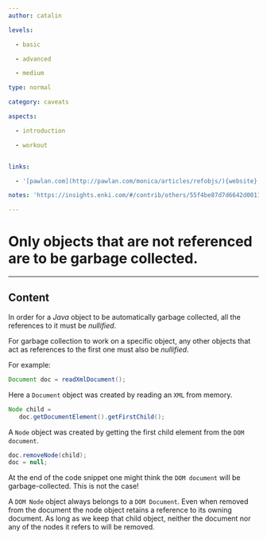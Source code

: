 ```yaml
---
author: catalin

levels:

  - basic

  - advanced

  - medium

type: normal

category: caveats

aspects: 

  - introduction

  - workout


links:

  - '[pawlan.com](http://pawlan.com/monica/articles/refobjs/){website}'

notes: 'https://insights.enki.com/#/contrib/others/55f4be87d7d6642d0011873b?search=kha'

---
```


# Only objects that are not referenced are to be garbage collected.

---
## Content

In order for a *Java* object to be automatically garbage collected, all the references to it must be *nullified*.

For garbage collection to work on a specific object, any other objects that act as references to the first one must also be *nullified*.

For example:
```java
Document doc = readXmlDocument();

```
Here a `Document` object was created by reading an `XML` from memory.

```java
Node child = 
   doc.getDocumentElement().getFirstChild();
```
A `Node` object was created by getting the first child element from the `DOM document`.
```java
doc.removeNode(child);
doc = null;
```
At the end of the code snippet one might think the `DOM document` will be garbage-collected. This is not the case!

A `DOM Node` object always belongs to a `DOM Document`. Even when removed from the document the node object retains a reference to its owning document. As long as we keep that child object, neither the document nor any of the nodes it refers to will be removed.